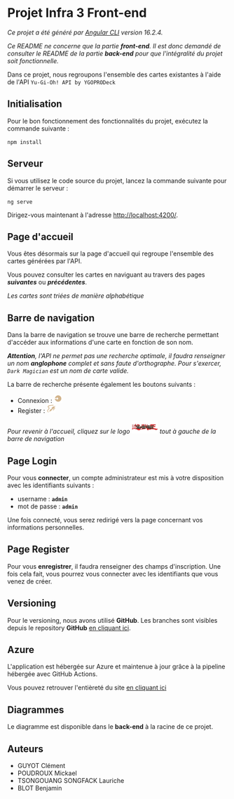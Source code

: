 # Projet Infra 3 Front-end

*Ce projet a été généré par [Angular CLI](https://github.com/angular/angular-cli) version 16.2.4.*

*Ce README ne concerne que la partie **front-end**. Il est donc demandé de consulter le README de la partie **back-end** pour que l'intégralité du projet soit fonctionnelle.*

Dans ce projet, nous regroupons l'ensemble des cartes existantes à l'aide de l'API `Yu-Gi-Oh! API by YGOPRODeck`


## Initialisation

Pour le bon fonctionnement des fonctionnalités du projet, exécutez la commande suivante :
```
npm install
```

## Serveur

Si vous utilisez le code source du projet, lancez la commande suivante pour démarrer le serveur :

```
ng serve
```

Dirigez-vous maintenant à l'adresse [http://localhost:4200/](http://localhost:4200/).


## Page d'accueil

Vous êtes désormais sur la page d'accueil qui regroupe l'ensemble des cartes générées par l'API.

Vous pouvez consulter les cartes en naviguant au travers des pages ***suivantes*** ou ***précédentes***.

*Les cartes sont triées de manière alphabétique*


## Barre de navigation

Dans la barre de navigation se trouve une barre de recherche permettant d'accéder aux informations d'une carte en fonction de son nom.

***Attention**, l'API ne permet pas une recherche optimale, il faudra renseigner un nom **anglophone** complet et sans faute d'orthographe. Pour s'exercer, `Dark Magician` est un nom de carte valide.*

La barre de recherche présente également les boutons suivants :

* Connexion : <img src="src/assets/logo/login-logo.png" alt="logo" width="20" height="20">
* Register : <img src="src/assets/logo/sign-up-icone.png" alt="logo" width="20" height="20">


*Pour revenir à l'accueil, cliquez sur le logo* <img src="src/assets/logo/yu-gi-oh-logo.jpg" alt="logo" width="60" height="30"> *tout à gauche de la barre de navigation*

## Page Login 

Pour vous **connecter**, un compte administrateur est mis à votre disposition avec les identifiants suivants :
* username : **`admin`**
* mot de passe : **`admin`**

Une fois connecté, vous serez redirigé vers la page concernant vos informations personnelles.

## Page Register

Pour vous **enregistrer**, il faudra renseigner des champs d'inscription. Une fois cela fait, vous pourrez vous connecter avec les identifiants que vous venez de créer.

## Versioning 

Pour le versioning, nous avons utilisé **GitHub**. Les branches sont visibles depuis le repository **GitHub** [en cliquant ici](https://github.com/Clemguy45/projet_infra_3_front).

## Azure 

L'application est hébergée sur Azure et maintenue à jour grâce à la pipeline hébergée avec GitHub Actions.

Vous pouvez retrouver l'entièreté du site [en cliquant ici](https://black-bay-0d4645710.4.azurestaticapps.net/)
 

## Diagrammes

Le diagramme est disponible dans le **back-end** à la racine de ce projet.

## Auteurs
* GUYOT Clément
* POUDROUX Mickael
* TSONGOUANG SONGFACK Lauriche
* BLOT Benjamin

